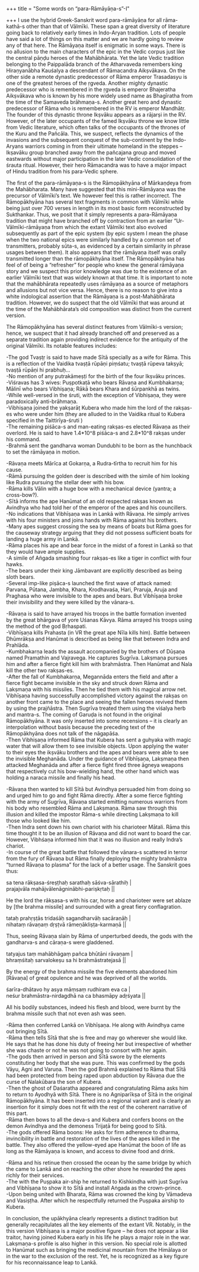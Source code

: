 +++
title = "Some words on “para-Rāmāyāṇa-s”-I"

+++
I use the hybrid Greek-Sanskrit word para-rāmāyāṇa for all rāma-kathā-s
other than that of Vālmīki. These span a great diversity of literature
going back to relatively early times in Indo-Aryan tradition. Lots of
people have said a lot of things on this matter and we are hardly going
to review any of that here. The Rāmāyaṇa itself is enigmatic in some
ways. There is no allusion to the main characters of the epic in the
Vedic corpus just like the central pāṇḍu heroes of the Mahābhārata. Yet
the late Vedic tradition belonging to the Paippalāda branch of the
Atharvaveda remembers king Hiraṇyanābha Kauśalya a descendant of
Rāmacandra Aikṣvākava. On the other side a remote dynastic predecessor
of Rāma emperor Trasadasyu is one of the greatest heroes of the ṛgveda.
Another mighty dynastic predecessor who is remembered in the ṛgveda is
emperor Bhajeratha Aikṣvākava who is known by his more widely used name
as Bhagīratha from the time of the Samaveda brāhmaṇa-s. Another great
hero and dynastic predecessor of Rāma who is remembered in the RV is
emperor Mandhātṛ. The founder of this dynastic throne Ikṣvāku appears as
a rājarṣi in the RV. However, of the later occupants of the famed
Ikṣvāku throne we know little from Vedic literature, which often
talks of the occupants of the thrones of the Kuru and the Pañcāla. This,
we suspect, reflects the dynamics of the invasions and the subsequent
conquest of the sub-continent by the Indo-Aryans warriors coming in from
their ultimate homeland in the steppes – Ikṣavāku group branched away
from the pañcajana group and moved eastwards without major participation
in the later Vedic consolidation of the śrauta ritual. However, their
hero Rāmacandra was to have a major impact of Hindu tradition from his
para-Vedic sphere.

The first of the para-rāmāyaṇa-s is the Rāmopākhyāna of Mārkaṇḍeya from
the Mahābharata. Many have suggested that this mini-Rāmāyaṇa was the
precursor of Vālmīki’s text. We however feel this is rather incorrect.
The Rāmopākhyāna has several text fragments in common with Vālmīki while
being just over 700 verses in length in its most basic form
reconstructed by Sukthankar. Thus, we posit that it simply represents a
para-Rāmāyaṇa tradition that might have branched off by contraction from
an earlier “Ur-Vālmīki-rāmāyaṇa from which the extant Vālmīki text also
evolved subsequently as part of the epic system (by epic system I mean
the phase when the two national epics were similarly handled by a common
set of transmitters, probably sūta-s, as evidenced by a certain
similarity in phrase usages between them). It also appears that the
rāmāyaṇa itself was orally transmitted longer than the rāmopākhyāna
itself. The Rāmopākhyāna has feel of of being a “refresher” for people
who knew the general rāmāyaṇa story and we suspect this prior knowledge
was due to the existence of an earlier Vālmīki text that was widely
known at that time. It is important to note that the mahābhārata
repeatedly uses rāmāyaṇa as a source of metaphors and allusions but not
vice versa. Hence, there is no reason to give into a white indological
assertion that the Rāmāyaṇa is a post-Mahābhārata tradition. However, we
do suspect that the old Vālmīki that was around at the time of the
Mahābhārata’s old composition was distinct from the current version.

The Rāmopākhyāna has several distinct features from Vālmīki-s version;
hence, we suspect that it had already branched off and preserved as a
separate tradition again providing indirect evidence for the antiquity
of the original Vālmīki. Its notable features includes:

\-The god Tvaṣṭṛ is said to have made Sītā specially as a wife for Rāma.
This is a reflection of the Vaidika tvaṣṭā rūpāṇi piṃśatu; tvaṣṭā rūpeva
takṣyā; tvaṣṭā rūpāṇi hi prabhuḥ…  
\-No mention of any putrakāmeṣṭi for the birth of the four Ikṣvāku
princes.  
\-Viśravas has 3 wives: Puṣpotkaṭā who bears Rāvaṇa and Kumbhakarṇa;
Mālinī who bears Vibhiṣaṇa; Rākā bears Khara and śūrpankhā as twins.  
\-While well-versed in the śruti, with the exception of Vibhiṣaṇa, they
were paradoxically anti-brāhmaṇa.  
\-Vibhiṣaṇa joined the yakṣarāṭ Kubera who made him the lord of the
rakṣas-es who were under him (they are alluded to in the Vaidika
ritual to Kubera specified in the Taittirīya-śruti )  
\-The remaining piśāca-s and man-eating rakṣas-es elected Rāvaṇa as
their overlord. He is said to have 1.4\*10^8 piśāca-s and 2.8\*10^8
rakṣas under his command.  
\-Brahmā sent the gandharva woman Dundubhi to be born as the hunchback
to set the rāmāyaṇa in motion.

\-Rāvaṇa meets Mārīca at Gokarṇa, a Rudra-tīrtha to recruit him for his
cause.  
\-Rāmā pursuing the golden deer is described with the simile of him
looking like Rudra pursuing the stellar deer with his bow.  
\-Rāma kills Vālin with a huge bow with a mechanical device (yantra; a
cross-bow?).  
\-Sītā informs the ape Hanūmat of an old respected rakṣas known as
Avindhya who had told her of the emperor of the apes and his
councillers.  
\-No indications that Vibhīṣaṇa was in Lankā with Rāvaṇa. He simply
arrives with his four ministers and joins hands with Rāma against his
brothers.  
\-Many apes suggest crossing the sea by means of boats but Rāma goes for
the causeway strategy arguing that they did not possess sufficient boats
for landing a huge army in Lankā.  
\-Rāma places his ape and bear force in the midst of a forest in Lankā
so that they would have ample supplies.  
\-A simile of Añgada smashing four rakṣas-es like a tiger in conflict
with four hawks.  
\-The bears under their king Jāmbavant are explicitly described as being
sloth bears.  
\-Several imp-like piṣāca-s launched the first wave of attack named:
Parvana, Pūtana, Jambha, Khara, Krodhavaśa, Hari, Praruja, Aruja and
Praghasa who were invisible to the apes and bears. But Vibhīṣaṇa broke
their invisibility and they were killed by the vānara-s.

\-Rāvaṇa is said to have arrayed his troops in the battle formation
invented by the great bhārgava of yore Uśanas Kāvya. Rāma arrayed his
troops using the method of the god Bṛhaspati.  
\-Vibhīṣaṇa kills Prahasta (in VR the great ape Nīla kills him). Battle
between Dhūmrākṣa and Hanūmat is described as being like that between
Indra and Prahlāda.  
\-Kumbhakarṇa leads the assault accompanied by the brothers of Dūṣaṇa
named Pramathin and Vajravega. He captures Sugrīva. Lakṣmaṇa pursues him
and after a fierce fight kill him with brahmāstra. Then Hanūmat and Nala
kill the other two rakṣas-es.  
\-After the fall of Kumbhakarṇa, Megannāda enters the field and after a
fierce fight became invisible in the sky and struck down Rāma and
Lakṣmaṇa with his missiles. Then he tied them with his magical arrow
net. Vibhīṣaṇa having successfully accomplished victory against the
rakṣas on another front came to the place and seeing the fallen heroes
revived them by using the prajñāstra. Then Sugrīva treated them using
the viśalya herb and mantra-s. The coming of Garuḍa is not found in the
original Rāmopākhyāna. It was only inserted into some recensions – it is
clearly an interpolation without basis because the preceding text of the
Rāmopākhyāna does not talk of the nāgapāśa.  
\-Then Vibhiṣaṇa informed Rāma that Kubera has sent a guhyaka with magic
water that will allow them to see invisible objects. Upon applying the
water to their eyes the ikṣvāku brothers and the apes and bears were
able to see the invisible Meghanāda. Under the guidance of Vibhīṣaṇa,
Lakṣmaṇa then attacked Meghanāda and after a fierce fight fired three
āgneya weapons that respectively cut his bow-wielding hand, the other
hand which was holding a naraca missile and finally his head.

\-Rāvaṇa then wanted to kill Sītā but Avindhya persuaded him from doing
so and urged him to go and fight Rāma directly. After a some fierce
fighting with the army of Sugrīva, Rāvaṇa started emitting numerous
warriors from his body who resembled Rāma and Lakṣmaṇa. Rāma saw through
this illusion and killed the impostor Rāma-s while directing Lakṣmaṇa to
kill those who looked like him.  
\-Then Indra sent down his own chariot with his charioteer Mātali. Rāma
this time thought it to be an illusion of Rāvaṇa and did not want to
board the car. However, Vibhśaṇa informed him that it was no illusion
and really Indra’s chariot.  
\-In course of the great battle that followed the vānara-s scattered in
terror from the fury of Rāvaṇa but Rāma finally deploying the mighty
brahmāstra “turned Rāvaṇa to plasma” for the lack of a better usage. The
Sanskrit goes thus:

sa tena rākṣasa-śreṣṭhaḥ sarathaḥ sāśva-sārathiḥ |  
prajajvāla mahājvālenāgninābhi-pariṣkṛtaḥ ||

He the lord the rākṣasa-s with his car, horse and charioteer were set
ablaze by \[the brahma missile\] and surrounded with a great fiery
conflagration.

tataḥ prahṛṣṭās tridaśāḥ sagandharvāḥ sacāraṇāḥ |  
nihataṃ rāvaṇaṃ dṛṣṭvā rāmeṇākliṣṭa-karmaṇā ||

Thus, seeing Rāvaṇa slain by Rāma of unperturbed deeds, the gods with
the gandharva-s and cāraṇa-s were gladdened.

tatyajus taṃ mahābhāgaṃ pañca bhūtāni rāvaṇam |  
bhraṃśitaḥ sarvalokeṣu sa hi brahmāstratejasā ||

By the energy of the brahma missile the five elements abandoned him
\[Rāvaṇa\] of great opulence and he was deprived of all the worlds.

śarīra-dhātavo hy asya māṃsaṃ rudhiram eva ca |  
neśur brahmāstra-nirdagdhā na ca bhasmāpy adṛśyata ||

All his bodily substances, indeed his flesh and blood, were burnt by the
brahma missile such that not even ash was seen.

\-Rāma then conferred Lankā on Vibhīṣaṇa. He along with Avindhya came
out bringing Sītā.  
\-Rāma then tells Sītā that she is free and may go wherever she would
like. He says that he has done his duty of freeing her but irrespective
of whether she was chaste or not he was not going to consort with her
again.  
\-The gods then arrived in person and Sītā swore by the elements
constituting her body that she was pure. This was confirmed by the gods
Vāyu, Agni and Varuṇa. Then the god Brahmā explained to Rāma that Sītā
had been protected from being raped upon abduction by Rāvaṇa due the
curse of Nalakūbara the son of Kubera.  
\-Then the ghost of Daśaratha appeared and congratulating Rāma asks him
to return to Ayodhyā with Sītā. There is no Agniparīkṣa of Sītā in the
original Rāmopākhyāna. It has been inserted into a regional variant and
is clearly an insertion for it simply does not fit with the rest of the
coherent narrative of this part.  
\-Rāma then bows to all the deva-s and Kubera and confers boons on the
demon Avindhya and the demoness Trijaṭā for being good to Sītā.  
\-The gods offered Rāma boons: He asks for firm adherence to dharma,
invincibility in battle and restoration of the lives of the apes killed
in the battle. They also offered the yellow-eyed ape Hanūmat the boon of
life as long as the Rāmāyaṇa is known, and access to divine food and
drink.

\-Rāma and his retinue then crossed the ocean by the same bridge by
which the came to Lankā and on reaching the other shore he rewarded the
apes richly for their services.  
\-The with the Puṣpaka air-ship he returned to Kishkindha with just
Sugrīva and Vibhīṣaṇa to show it to Sītā and install Aṅgada as the
crown-prince.  
\-Upon being united with Bharata, Rāma was crowned the king by Vāmadeva
and Vasiṣṭha. After which he respectfully returned the Puṣpaka airship
to Kubera.

In conclusion, the upākhyāna clearly represents a distinct tradition but
generally recapitulates all the key elements of the extant VR. Notably,
in the this version Vibhīṣaṇa is a major positive figure – he does not
appear a like traitor, having joined Kubera early in his life he plays a
major role in the war. Lakṣmaṇa-s profile is also higher in this
version. No special role is allotted to Hanūmat such as bringing the
medicinal mountain from the Himālaya or in the war to the exclusion of
the rest. Yet, he is recognized as a key figure for his reconnaissance
leap to Lankā.
